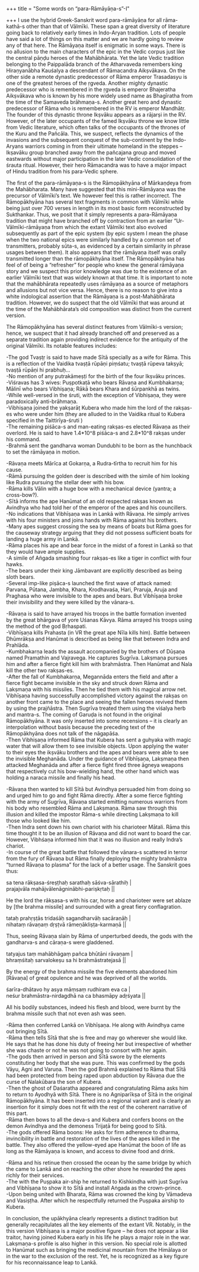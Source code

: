 +++
title = "Some words on “para-Rāmāyāṇa-s”-I"

+++
I use the hybrid Greek-Sanskrit word para-rāmāyāṇa for all rāma-kathā-s
other than that of Vālmīki. These span a great diversity of literature
going back to relatively early times in Indo-Aryan tradition. Lots of
people have said a lot of things on this matter and we are hardly going
to review any of that here. The Rāmāyaṇa itself is enigmatic in some
ways. There is no allusion to the main characters of the epic in the
Vedic corpus just like the central pāṇḍu heroes of the Mahābhārata. Yet
the late Vedic tradition belonging to the Paippalāda branch of the
Atharvaveda remembers king Hiraṇyanābha Kauśalya a descendant of
Rāmacandra Aikṣvākava. On the other side a remote dynastic predecessor
of Rāma emperor Trasadasyu is one of the greatest heroes of the ṛgveda.
Another mighty dynastic predecessor who is remembered in the ṛgveda is
emperor Bhajeratha Aikṣvākava who is known by his more widely used name
as Bhagīratha from the time of the Samaveda brāhmaṇa-s. Another great
hero and dynastic predecessor of Rāma who is remembered in the RV is
emperor Mandhātṛ. The founder of this dynastic throne Ikṣvāku appears as
a rājarṣi in the RV. However, of the later occupants of the famed
Ikṣvāku throne we know little from Vedic literature, which often
talks of the occupants of the thrones of the Kuru and the Pañcāla. This,
we suspect, reflects the dynamics of the invasions and the subsequent
conquest of the sub-continent by the Indo-Aryans warriors coming in from
their ultimate homeland in the steppes – Ikṣavāku group branched away
from the pañcajana group and moved eastwards without major participation
in the later Vedic consolidation of the śrauta ritual. However, their
hero Rāmacandra was to have a major impact of Hindu tradition from his
para-Vedic sphere.

The first of the para-rāmāyaṇa-s is the Rāmopākhyāna of Mārkaṇḍeya from
the Mahābharata. Many have suggested that this mini-Rāmāyaṇa was the
precursor of Vālmīki’s text. We however feel this is rather incorrect.
The Rāmopākhyāna has several text fragments in common with Vālmīki while
being just over 700 verses in length in its most basic form
reconstructed by Sukthankar. Thus, we posit that it simply represents a
para-Rāmāyaṇa tradition that might have branched off by contraction from
an earlier “Ur-Vālmīki-rāmāyaṇa from which the extant Vālmīki text also
evolved subsequently as part of the epic system (by epic system I mean
the phase when the two national epics were similarly handled by a common
set of transmitters, probably sūta-s, as evidenced by a certain
similarity in phrase usages between them). It also appears that the
rāmāyaṇa itself was orally transmitted longer than the rāmopākhyāna
itself. The Rāmopākhyāna has feel of of being a “refresher” for people
who knew the general rāmāyaṇa story and we suspect this prior knowledge
was due to the existence of an earlier Vālmīki text that was widely
known at that time. It is important to note that the mahābhārata
repeatedly uses rāmāyaṇa as a source of metaphors and allusions but not
vice versa. Hence, there is no reason to give into a white indological
assertion that the Rāmāyaṇa is a post-Mahābhārata tradition. However, we
do suspect that the old Vālmīki that was around at the time of the
Mahābhārata’s old composition was distinct from the current version.

The Rāmopākhyāna has several distinct features from Vālmīki-s version;
hence, we suspect that it had already branched off and preserved as a
separate tradition again providing indirect evidence for the antiquity
of the original Vālmīki. Its notable features includes:

\-The god Tvaṣṭṛ is said to have made Sītā specially as a wife for Rāma.
This is a reflection of the Vaidika tvaṣṭā rūpāṇi piṃśatu; tvaṣṭā rūpeva
takṣyā; tvaṣṭā rūpāṇi hi prabhuḥ…  
\-No mention of any putrakāmeṣṭi for the birth of the four Ikṣvāku
princes.  
\-Viśravas has 3 wives: Puṣpotkaṭā who bears Rāvaṇa and Kumbhakarṇa;
Mālinī who bears Vibhiṣaṇa; Rākā bears Khara and śūrpankhā as twins.  
\-While well-versed in the śruti, with the exception of Vibhiṣaṇa, they
were paradoxically anti-brāhmaṇa.  
\-Vibhiṣaṇa joined the yakṣarāṭ Kubera who made him the lord of the
rakṣas-es who were under him (they are alluded to in the Vaidika
ritual to Kubera specified in the Taittirīya-śruti )  
\-The remaining piśāca-s and man-eating rakṣas-es elected Rāvaṇa as
their overlord. He is said to have 1.4\*10^8 piśāca-s and 2.8\*10^8
rakṣas under his command.  
\-Brahmā sent the gandharva woman Dundubhi to be born as the hunchback
to set the rāmāyaṇa in motion.

\-Rāvaṇa meets Mārīca at Gokarṇa, a Rudra-tīrtha to recruit him for his
cause.  
\-Rāmā pursuing the golden deer is described with the simile of him
looking like Rudra pursuing the stellar deer with his bow.  
\-Rāma kills Vālin with a huge bow with a mechanical device (yantra; a
cross-bow?).  
\-Sītā informs the ape Hanūmat of an old respected rakṣas known as
Avindhya who had told her of the emperor of the apes and his
councillers.  
\-No indications that Vibhīṣaṇa was in Lankā with Rāvaṇa. He simply
arrives with his four ministers and joins hands with Rāma against his
brothers.  
\-Many apes suggest crossing the sea by means of boats but Rāma goes for
the causeway strategy arguing that they did not possess sufficient boats
for landing a huge army in Lankā.  
\-Rāma places his ape and bear force in the midst of a forest in Lankā
so that they would have ample supplies.  
\-A simile of Añgada smashing four rakṣas-es like a tiger in conflict
with four hawks.  
\-The bears under their king Jāmbavant are explicitly described as being
sloth bears.  
\-Several imp-like piṣāca-s launched the first wave of attack named:
Parvana, Pūtana, Jambha, Khara, Krodhavaśa, Hari, Praruja, Aruja and
Praghasa who were invisible to the apes and bears. But Vibhīṣaṇa broke
their invisibility and they were killed by the vānara-s.

\-Rāvaṇa is said to have arrayed his troops in the battle formation
invented by the great bhārgava of yore Uśanas Kāvya. Rāma arrayed his
troops using the method of the god Bṛhaspati.  
\-Vibhīṣaṇa kills Prahasta (in VR the great ape Nīla kills him). Battle
between Dhūmrākṣa and Hanūmat is described as being like that between
Indra and Prahlāda.  
\-Kumbhakarṇa leads the assault accompanied by the brothers of Dūṣaṇa
named Pramathin and Vajravega. He captures Sugrīva. Lakṣmaṇa pursues him
and after a fierce fight kill him with brahmāstra. Then Hanūmat and Nala
kill the other two rakṣas-es.  
\-After the fall of Kumbhakarṇa, Megannāda enters the field and after a
fierce fight became invisible in the sky and struck down Rāma and
Lakṣmaṇa with his missiles. Then he tied them with his magical arrow
net. Vibhīṣaṇa having successfully accomplished victory against the
rakṣas on another front came to the place and seeing the fallen heroes
revived them by using the prajñāstra. Then Sugrīva treated them using
the viśalya herb and mantra-s. The coming of Garuḍa is not found in the
original Rāmopākhyāna. It was only inserted into some recensions – it is
clearly an interpolation without basis because the preceding text of the
Rāmopākhyāna does not talk of the nāgapāśa.  
\-Then Vibhiṣaṇa informed Rāma that Kubera has sent a guhyaka with magic
water that will allow them to see invisible objects. Upon applying the
water to their eyes the ikṣvāku brothers and the apes and bears were
able to see the invisible Meghanāda. Under the guidance of Vibhīṣaṇa,
Lakṣmaṇa then attacked Meghanāda and after a fierce fight fired three
āgneya weapons that respectively cut his bow-wielding hand, the other
hand which was holding a naraca missile and finally his head.

\-Rāvaṇa then wanted to kill Sītā but Avindhya persuaded him from doing
so and urged him to go and fight Rāma directly. After a some fierce
fighting with the army of Sugrīva, Rāvaṇa started emitting numerous
warriors from his body who resembled Rāma and Lakṣmaṇa. Rāma saw through
this illusion and killed the impostor Rāma-s while directing Lakṣmaṇa to
kill those who looked like him.  
\-Then Indra sent down his own chariot with his charioteer Mātali. Rāma
this time thought it to be an illusion of Rāvaṇa and did not want to
board the car. However, Vibhśaṇa informed him that it was no illusion
and really Indra’s chariot.  
\-In course of the great battle that followed the vānara-s scattered in
terror from the fury of Rāvaṇa but Rāma finally deploying the mighty
brahmāstra “turned Rāvaṇa to plasma” for the lack of a better usage. The
Sanskrit goes thus:

sa tena rākṣasa-śreṣṭhaḥ sarathaḥ sāśva-sārathiḥ |  
prajajvāla mahājvālenāgninābhi-pariṣkṛtaḥ ||

He the lord the rākṣasa-s with his car, horse and charioteer were set
ablaze by \[the brahma missile\] and surrounded with a great fiery
conflagration.

tataḥ prahṛṣṭās tridaśāḥ sagandharvāḥ sacāraṇāḥ |  
nihataṃ rāvaṇaṃ dṛṣṭvā rāmeṇākliṣṭa-karmaṇā ||

Thus, seeing Rāvaṇa slain by Rāma of unperturbed deeds, the gods with
the gandharva-s and cāraṇa-s were gladdened.

tatyajus taṃ mahābhāgaṃ pañca bhūtāni rāvaṇam |  
bhraṃśitaḥ sarvalokeṣu sa hi brahmāstratejasā ||

By the energy of the brahma missile the five elements abandoned him
\[Rāvaṇa\] of great opulence and he was deprived of all the worlds.

śarīra-dhātavo hy asya māṃsaṃ rudhiram eva ca |  
neśur brahmāstra-nirdagdhā na ca bhasmāpy adṛśyata ||

All his bodily substances, indeed his flesh and blood, were burnt by the
brahma missile such that not even ash was seen.

\-Rāma then conferred Lankā on Vibhīṣaṇa. He along with Avindhya came
out bringing Sītā.  
\-Rāma then tells Sītā that she is free and may go wherever she would
like. He says that he has done his duty of freeing her but irrespective
of whether she was chaste or not he was not going to consort with her
again.  
\-The gods then arrived in person and Sītā swore by the elements
constituting her body that she was pure. This was confirmed by the gods
Vāyu, Agni and Varuṇa. Then the god Brahmā explained to Rāma that Sītā
had been protected from being raped upon abduction by Rāvaṇa due the
curse of Nalakūbara the son of Kubera.  
\-Then the ghost of Daśaratha appeared and congratulating Rāma asks him
to return to Ayodhyā with Sītā. There is no Agniparīkṣa of Sītā in the
original Rāmopākhyāna. It has been inserted into a regional variant and
is clearly an insertion for it simply does not fit with the rest of the
coherent narrative of this part.  
\-Rāma then bows to all the deva-s and Kubera and confers boons on the
demon Avindhya and the demoness Trijaṭā for being good to Sītā.  
\-The gods offered Rāma boons: He asks for firm adherence to dharma,
invincibility in battle and restoration of the lives of the apes killed
in the battle. They also offered the yellow-eyed ape Hanūmat the boon of
life as long as the Rāmāyaṇa is known, and access to divine food and
drink.

\-Rāma and his retinue then crossed the ocean by the same bridge by
which the came to Lankā and on reaching the other shore he rewarded the
apes richly for their services.  
\-The with the Puṣpaka air-ship he returned to Kishkindha with just
Sugrīva and Vibhīṣaṇa to show it to Sītā and install Aṅgada as the
crown-prince.  
\-Upon being united with Bharata, Rāma was crowned the king by Vāmadeva
and Vasiṣṭha. After which he respectfully returned the Puṣpaka airship
to Kubera.

In conclusion, the upākhyāna clearly represents a distinct tradition but
generally recapitulates all the key elements of the extant VR. Notably,
in the this version Vibhīṣaṇa is a major positive figure – he does not
appear a like traitor, having joined Kubera early in his life he plays a
major role in the war. Lakṣmaṇa-s profile is also higher in this
version. No special role is allotted to Hanūmat such as bringing the
medicinal mountain from the Himālaya or in the war to the exclusion of
the rest. Yet, he is recognized as a key figure for his reconnaissance
leap to Lankā.
